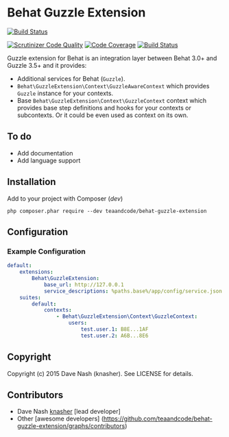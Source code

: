 # Behat Guzzle Extension

[![Build Status](https://travis-ci.org/teaandcode/behat-guzzle-extension.svg?branch=master)](https://travis-ci.org/teaandcode/behat-guzzle-extension)

[![Scrutinizer Code Quality](https://scrutinizer-ci.com/g/teaandcode/behat-guzzle-extension/badges/quality-score.png?b=master)](https://scrutinizer-ci.com/g/teaandcode/behat-guzzle-extension/?branch=master)
[![Code Coverage](https://scrutinizer-ci.com/g/teaandcode/behat-guzzle-extension/badges/coverage.png?b=master)](https://scrutinizer-ci.com/g/teaandcode/behat-guzzle-extension/?branch=master)
[![Build Status](https://scrutinizer-ci.com/g/teaandcode/behat-guzzle-extension/badges/build.png?b=master)](https://scrutinizer-ci.com/g/teaandcode/behat-guzzle-extension/build-status/master)

Guzzle extension for Behat is an integration layer between Behat 3.0+ and Guzzle
3.5+ and it provides:

* Additional services for Behat (``Guzzle``).
* ``Behat\GuzzleExtension\Context\GuzzleAwareContext`` which provides ``Guzzle``
  instance for your contexts.
* Base ``Behat\GuzzleExtension\Context\GuzzleContext`` context which provides
  base step definitions and hooks for your contexts or subcontexts. Or it could
  be even used as context on its own.

## To do

* Add documentation
* Add language support

## Installation

Add to your project with Composer (*dev*) 

```
php composer.phar require --dev teaandcode/behat-guzzle-extension
```

## Configuration

### Example Configuration

```yaml
default:
    extensions:
        Behat\GuzzleExtension:
            base_url: http://127.0.0.1
            service_descriptions: %paths.base%/app/config/service.json
    suites:
        default:
            contexts:
                - Behat\GuzzleExtension\Context\GuzzleContext:
                    users:
                        test.user.1: B8E...1AF
                        test.user.2: A6B...8E6
```

## Copyright

Copyright (c) 2015 Dave Nash (knasher). See LICENSE for details.

## Contributors

* Dave Nash [knasher](http://github.com/knasher) [lead developer]
* Other [awesome developers]
  (https://github.com/teaandcode/behat-guzzle-extension/graphs/contributors)
